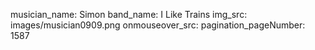 musician_name: Simon
band_name: I Like Trains
img_src: images/musician0909.png
onmouseover_src: 
pagination_pageNumber: 1587